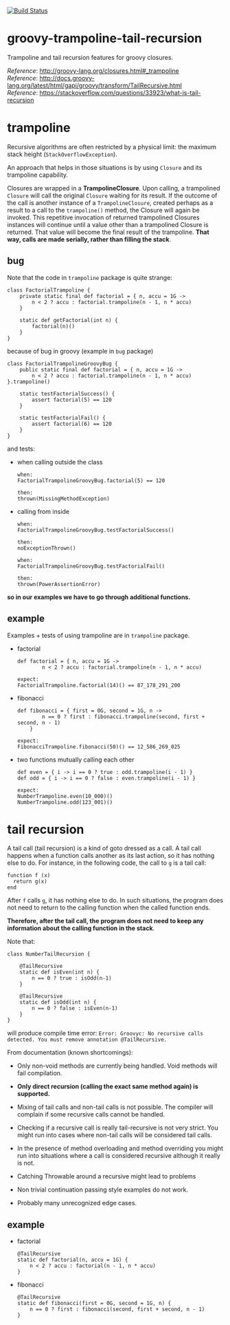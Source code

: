 [![Build Status](https://travis-ci.com/mtumilowicz/groovy-trampoline.svg?branch=master)](https://travis-ci.com/mtumilowicz/groovy-trampoline)

# groovy-trampoline-tail-recursion
Trampoline and tail recursion features for groovy closures.

_Reference_: http://groovy-lang.org/closures.html#_trampoline  
_Reference_: http://docs.groovy-lang.org/latest/html/gapi/groovy/transform/TailRecursive.html  
_Reference_: https://stackoverflow.com/questions/33923/what-is-tail-recursion

# trampoline
Recursive algorithms are often restricted by a physical 
limit: the maximum stack height (`StackOverflowException`).

An approach that helps in those situations is by using 
`Closure` and its trampoline capability.

Closures are wrapped in a **TrampolineClosure**. Upon 
calling, a trampolined `Closure` will call the original 
`Closure` waiting for its result. If the outcome of the 
call is another instance of a `TrampolineClosure`, 
created perhaps as a result to a call to the 
`trampoline()` method, the Closure will again be 
invoked. This repetitive invocation of returned 
trampolined Closures instances will continue 
until a value other than a trampolined Closure is 
returned. That value will become the final result of 
the trampoline. **That way, calls are made serially, 
rather than filling the stack**.

## bug
Note that the code in `trampoline` package is quite strange:
```
class FactorialTrampoline {
    private static final def factorial = { n, accu = 1G ->
        n < 2 ? accu : factorial.trampoline(n - 1, n * accu)
    }

    static def getFactorial(int n) {
        factorial(n)()
    }
}
```
because of bug in groovy (example in `bug` package)
```
class FactorialTrampolineGroovyBug {
    public static final def factorial = { n, accu = 1G -> 
        n < 2 ? accu : factorial.trampoline(n - 1, n * accu) }.trampoline()
    
    static testFactorialSuccess() {
        assert factorial(5) == 120
    }

    static testFactorialFail() {
        assert factorial(6) == 120
    }
}
```
and tests:
* when calling outside the class
    ```
    when:
    FactorialTrampolineGroovyBug.factorial(5) == 120
    
    then:
    thrown(MissingMethodException)
    ```
* calling from inside
    ```
    when:
    FactorialTrampolineGroovyBug.testFactorialSuccess()
    
    then:
    noExceptionThrown()
    ```
    ```
    when:
    FactorialTrampolineGroovyBug.testFactorialFail()
    
    then:
    thrown(PowerAssertionError)
    ```
**so in our examples we have to go through additional functions.**

## example
Examples + tests of using trampoline are in `trampoline` package.
* factorial
    ```
    def factorial = { n, accu = 1G ->
            n < 2 ? accu : factorial.trampoline(n - 1, n * accu)
    ```
    ```
    expect:
    FactorialTrampoline.factorial(14)() == 87_178_291_200
    ```
* fibonacci
    ```
    def fibonacci = { first = 0G, second = 1G, n ->
            n == 0 ? first : fibonacci.trampoline(second, first + second, n - 1)
        }
    ```
    ```
    expect:
    FibonacciTrampoline.fibonacci(50)() == 12_586_269_025
    ```
* two functions mutually calling each other
    ```
    def even = { i -> i == 0 ? true : odd.trampoline(i - 1) }
    def odd = { i -> i == 0 ? false : even.trampoline(i - 1) }
    ```
    ```
    expect:
    NumberTrampoline.even(10_000)()
    NumberTrampoline.odd(123_001)()
    ```
    

# tail recursion
A tail call (tail recursion) is a kind of goto dressed 
as a call. A tail call happens when a function calls 
another as its last action, so it has nothing else to do. 
For instance, in the following code, the call to `g` is a 
tail call:
```
function f (x)
  return g(x)
end
```
After `f` calls `g`, it has nothing else to do. In 
such situations, the program does not need to return 
to the calling function when the called function ends.

**Therefore, after the tail call, the program does not 
need to keep any information about the calling function 
in the stack**.

Note that:
```
class NumberTailRecursion {

    @TailRecursive
    static def isEven(int n) {
        n == 0 ? true : isOdd(n-1)
    }

    @TailRecursive
    static def isOdd(int n) {
        n == 0 ? false : isEven(n-1)
    }
}
```
will produce compile time error:
`Error: Groovyc: No recursive calls detected. You must remove annotation @TailRecursive.`

From documentation (known shortcomings):
* Only non-void methods are currently being handled. 
Void methods will fail compilation.

* **Only direct recursion (calling the exact same method 
again) is supported.**

* Mixing of tail calls and non-tail calls is not possible. 
The compiler will complain if some recursive calls cannot 
be handled.

* Checking if a recursive call is really tail-recursive 
is not very strict. You might run into cases where 
non-tail calls will be considered tail calls.

* In the presence of method overloading and method 
overriding you might run into situations where a call 
is considered recursive although it really is not.

* Catching Throwable around a recursive might lead to problems

* Non trivial continuation passing style examples do not work.

* Probably many unrecognized edge cases.

## example
* factorial
    ```
    @TailRecursive
    static def factorial(n, accu = 1G) {
        n < 2 ? accu : factorial(n - 1, n * accu)
    }
    ```
* fibonacci
    ```
    @TailRecursive
    static def fibonacci(first = 0G, second = 1G, n) {
        n == 0 ? first : fibonacci(second, first + second, n - 1)
    }
    ```